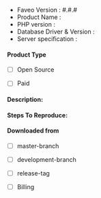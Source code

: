 - Faveo Version : #.#.#
- Product Name :
- PHP version :
- Database Driver & Version :
- Server specification :

#### Product Type
- [ ] Open Source

- [ ] Paid


#### Description:


#### Steps To Reproduce:



#### Downloaded from
- [ ] master-branch

- [ ] development-branch

- [ ] release-tag
      
- [ ] Billing

